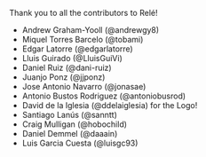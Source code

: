 Thank you to all the contributors to Relé!

* Andrew Graham-Yooll (@andrewgy8)
* Miquel Torres Barcelo (@tobami)
* Edgar Latorre (@edgarlatorre)
* Lluis Guirado (@LluisGuiVi)
* Daniel Ruiz (@dani-ruiz)
* Juanjo Ponz (@jjponz)
* Jose Antonio Navarro (@jonasae)
* Antonio Bustos Rodriguez (@antoniobusrod)
* David de la Iglesia (@ddelaiglesia) for the Logo!
* Santiago Lanús (@sanntt)
* Craig Mulligan (@hobochild)
* Daniel Demmel (@daaain)
* Luis Garcia Cuesta (@luisgc93)
